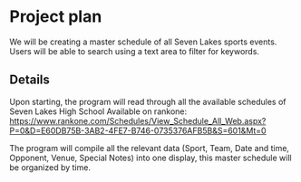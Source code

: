 # Project plan

We will be creating a master schedule of all Seven Lakes sports events. Users will be able to search using a text area to filter for keywords.
## Details

Upon starting, the program will read through all the available schedules of Seven Lakes High School Available on rankone:
https://www.rankone.com/Schedules/View_Schedule_All_Web.aspx?P=0&D=E60DB75B-3AB2-4FE7-B746-0735376AFB5B&S=601&Mt=0

The program will compile all the relevant data (Sport, Team, Date and time, Opponent, Venue, Special Notes) into one display, this master schedule will be organized by time.
